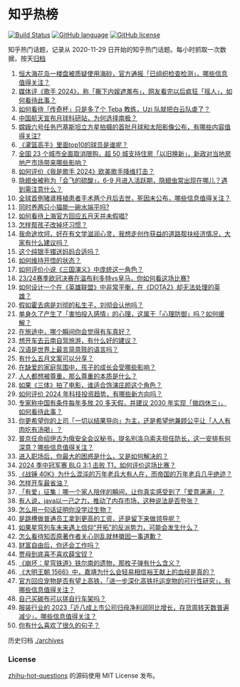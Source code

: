 # 知乎热榜
[![Build Status](https://github.com/ToWeLong/zhihu-hot-questions/workflows/CI/badge.svg)](https://github.com/ToWeLong/zhihu-hot-questions/actions)
[![GitHub language](https://img.shields.io/badge/language-golang-orange.svg)](https://golang.org/)
[![GitHub license](https://img.shields.io/github/license/ToWeLong/zhihu-hot-questions)](https://github.com/ToWeLong/zhihu-hot-questions/blob/main/LICENSE)

知乎热门话题，记录从 2020-11-29 日开始的知乎热门话题。每小时抓取一次数据，按天[归档](./archives)

<!-- BEGIN -->

1. [恒大海花岛一楼盘被质疑使用海砂，官方通报「已组织检查检测」，哪些信息值得关注？](https://www.zhihu.com/question/655784923)
1. [媒体评《歌手 2024》，称「撕下内娱遮羞布」，网友看完以后疯狂「摇人」，如何看待此事？](https://www.zhihu.com/question/655776960)
1. [如何看待「传奇杯」只是多了个 Teba 教练，Uzi 队就把白云队虐了？](https://www.zhihu.com/question/655545452)
1. [中国航天宣布月球科研站，为何选择南极？](https://www.zhihu.com/question/653146710)
1. [嫦娥六号任务巴基斯坦立方星拍摄的首批月球和太阳影像公布，有哪些内容值得关注?](https://www.zhihu.com/question/655608612)
1. [《灌篮高手》里面top10的球员是谁呢？](https://www.zhihu.com/question/43442390)
1. [全国 23 个城市全面取消限购，超 50 城支持住房「以旧换新」，新政对当地房地产市场带来哪些影响？](https://www.zhihu.com/question/655710023)
1. [如何评价《我是歌手 2024》欧美歌手降维打击？](https://www.zhihu.com/question/655720310)
1. [隐翅虫被称为「会飞的硫酸」，6-9 月进入活跃期，隐翅虫常出现在哪儿？遇到需注意什么？](https://www.zhihu.com/question/655778260)
1. [全球首例猪肾移植患者手术两个月后去世，死因未公布，哪些信息值得关注？](https://www.zhihu.com/question/655803190)
1. [同时养两只小猫能一碗水端平吗?](https://www.zhihu.com/question/653160538)
1. [如何看待上海官方回应五月天并未假唱?](https://www.zhihu.com/question/655689296)
1. [怎样帮孩子改掉坏习惯？](https://www.zhihu.com/question/655609271)
1. [我命途坎坷，好在有文学滋润心灵，我想走创作获益的道路帮扶经济情况，大家有什么建议吗？](https://www.zhihu.com/question/655756923)
1. [这个纯银手镯送妈妈合适吗？](https://www.zhihu.com/question/510530777)
1. [如何维持开悟的状态？](https://www.zhihu.com/question/655497846)
1. [如何评价小说《三国演义》中庞统这一角色？](https://www.zhihu.com/question/650885093)
1. [23/24赛季欧冠决赛在温布利多特vs皇马，你如何看这场比赛?](https://www.zhihu.com/question/655396443)
1. [如何设计一个在《英雄联盟》中非常平衡，在《DOTA2》却无法处理的英雄？](https://www.zhihu.com/question/655064399)
1. [假如霍去病是刘彻的私生子，刘彻会认他吗？](https://www.zhihu.com/question/641674734)
1. [单身久了产生了「害怕投入感情」的心理，这属于「心理防御」吗？如何缓解？](https://www.zhihu.com/question/655377108)
1. [在旅途中，哪个瞬间你会觉得有车真好？](https://www.zhihu.com/question/654888777)
1. [想开车去云南自驾旅游，有什么好的建议？](https://www.zhihu.com/question/654746762)
1. [汉语是世界上最言简意赅的语言吗？](https://www.zhihu.com/question/652795747)
1. [有什么五月文案可以分享？](https://www.zhihu.com/question/453507441)
1. [在缺爱的家庭氛围中，孩子的成长会受哪些影响？](https://www.zhihu.com/question/655611234)
1. [人人都想被尊重，那么尊重的本质是什么？](https://www.zhihu.com/question/654987050)
1. [如果《三体》拍了电影，谁适合饰演庄颜这个角色？](https://www.zhihu.com/question/314658553)
1. [如何评价 2024 年科技投资趋势，有哪些新方向吗？](https://www.zhihu.com/question/655559279)
1. [专家称中国有条件每年多放 20 多天假，并建议 2030 年实现「做四休三」，如何看待此事？](https://www.zhihu.com/question/655658715)
1. [你更希望你的上司「一切以结果导向」为主，还是希望他兼顾公平让「人人有肉吃有汤喝」？](https://www.zhihu.com/question/655330335)
1. [普京任命绍伊古为俄安全会议秘书，提名别洛乌索夫担任防长，这一安排有何深意？哪些信息值得关注？](https://www.zhihu.com/question/655837923)
1. [进入职场后，你最大的困惑是什么，又是如何解决的？](https://www.zhihu.com/question/654515079)
1. [2024 季中冠军赛 BLG 3:1 击败 T1，如何评价这场比赛？](https://www.zhihu.com/question/655773281)
1. [《战锤 40K》为什么混沌的万年老兵大有人在，而帝国的万年老兵几乎绝迹？](https://www.zhihu.com/question/615721323)
1. [怎样开车最省油？](https://www.zhihu.com/question/655823067)
1. [「有爱」征集｜哪一个家人陪伴的瞬间，让你真实感受到了「爱意满满」？](https://www.zhihu.com/question/655442541)
1. [有人说，java以一己之力，推动了内存市场，这种说法是否夸张？](https://www.zhihu.com/question/655427201)
1. [怎么用一句话证明你没学过生物？](https://www.zhihu.com/question/651844352)
1. [是跳槽做普通员工拿到更高的工资，还是留下来做领导呢？](https://www.zhihu.com/question/655432835)
1. [如果星穹列车未来遇上信仰“开拓”的反派势力，可能会发生什么？](https://www.zhihu.com/question/655777037)
1. [怎么看待知否原著作者关心则乱就林徽因一事道歉？](https://www.zhihu.com/question/655713328)
1. [财富自由后，你还会工作吗？](https://www.zhihu.com/question/655531344)
1. [贾母到底喜不喜欢薛宝钗？](https://www.zhihu.com/question/289417351)
1. [《崩坏：星穹铁道》铁尔南的遗物，那枚子弹有什么含义？](https://www.zhihu.com/question/655650985)
1. [《大明王朝 1566》中，嘉靖为什么会轻易相信裕王献上的血经是真的？](https://www.zhihu.com/question/654161278)
1. [官方回应宠物是否有望上高铁，「进一步深化高铁托运宠物的可行性研究」，有哪些信息值得关注？](https://www.zhihu.com/question/655670879)
1. [自己买碳布可以搓自行车架吗？](https://www.zhihu.com/question/653554453)
1. [服装行业的 2023「近八成上市公司归母净利润同比增长，存货周转天数普遍减少」，哪些信息值得关注？](https://www.zhihu.com/question/655752981)
1. [你有什么喜欢了很久的句子？](https://www.zhihu.com/question/655804460)

<!-- END -->

历史归档 [./archives](./archives)


### License
[zhihu-hot-questions](https://github.com/towelong/zhihu-hot-questions) 的源码使用 MIT License 发布。